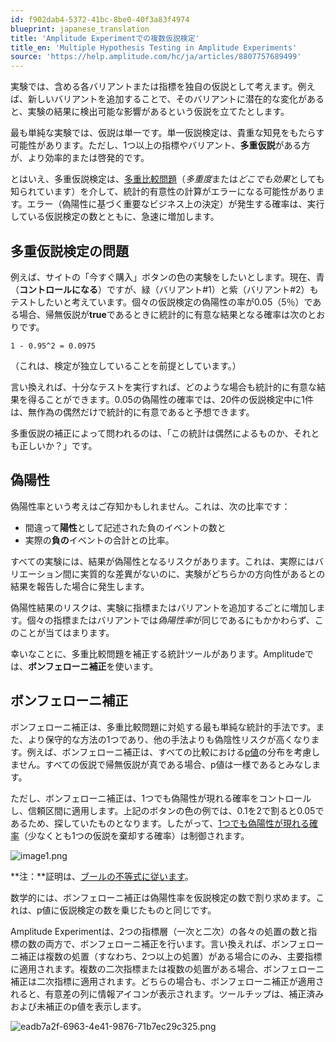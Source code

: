 ```yaml
---
id: f902dab4-5372-41bc-8be0-40f3a83f4974
blueprint: japanese_translation
title: 'Amplitude Experimentでの複数仮説検定'
title_en: 'Multiple Hypothesis Testing in Amplitude Experiments'
source: 'https://help.amplitude.com/hc/ja/articles/8807757689499'
---
```

実験では、含める各バリアントまたは指標を独自の仮説として考えます。例えば、新しいバリアントを追加することで、そのバリアントに潜在的な変化があると、実験の結果に検出可能な影響があるという仮説を立てたとします。

最も単純な実験では、仮説は単一です。単一仮説検定は、貴重な知見をもたらす可能性があります。ただし、1つ以上の指標やバリアント、**多重仮説**がある方が、より効率的または啓発的です。

とはいえ、多重仮説検定は、[多重比較問題](https://en.wikipedia.org/wiki/Multiple_comparisons_problem)（*多重度*または*どこでも効果*としても知られています）を介して、統計的有意性の計算がエラーになる可能性があります。エラー（偽陽性に基づく重要なビジネス上の決定）が発生する確率は、実行している仮説検定の数とともに、急速に増加します。

## 多重仮説検定の問題

例えば、サイトの「今すぐ購入」ボタンの色の実験をしたいとします。現在、青（**コントロールになる**）ですが、緑（バリアント#1）と紫（バリアント#2）もテストしたいと考えています。個々の仮説検定の偽陽性の率が0.05（5％）である場合、帰無仮説が**true**であるときに統計的に有意な結果となる確率は次のとおりです。

`1 - 0.95^2 = 0.0975`

（これは、検定が独立していることを前提としています。）

言い換えれば、十分なテストを実行すれば、どのような場合も統計的に有意な結果を得ることができます。0.05の偽陽性の確率では、20件の仮説検定中に1件は、無作為の偶然だけで統計的に有意であると予想できます。

多重仮説の補正によって問われるのは、「この統計は偶然によるものか、それとも正しいか？」です。

## 偽陽性

偽陽性率という考えはご存知かもしれません。これは、次の比率です：  

* 間違って**陽性**として記述された負のイベントの数と
* 実際の**負の**イベントの合計との比率。

すべての実験には、結果が偽陽性となるリスクがあります。これは、実際にはバリエーション間に実質的な差異がないのに、実験がどちらかの方向性があるとの結果を報告した場合に発生します。

偽陽性結果のリスクは、実験に指標またはバリアントを追加するごとに増加します。個々の指標またはバリアントでは*偽陽性率*が同じであるにもかかわらず、このことが当てはまります。

幸いなことに、多重比較問題を補正する統計ツールがあります。Amplitudeでは、**ボンフェローニ補正**を使います。

## ボンフェローニ補正

ボンフェローニ補正は、多重比較問題に対処する最も単純な統計的手法です。また、より保守的な方法の1つであり、他の手法よりも偽陰性リスクが高くなります。例えば、ボンフェローニ補正は、すべての比較における[p値](https://en.wikipedia.org/wiki/P-value)の分布を考慮しません。すべての仮説で帰無仮説が真である場合、p値は一様であるとみなします。

ただし、ボンフェローニ補正は、1つでも偽陽性が現れる確率をコントロールし、信頼区間に適用します。上記のボタンの色の例では、0.1を2で割ると0.05であるため、探していたものとなります。したがって、[1つでも偽陽性が現れる確率](https://en.wikipedia.org/wiki/Family-wise_error_rate)（少なくとも1つの仮説を棄却する確率）は制御されます。

![image1.png](/docs/output/img/jp/image1-png.png)

**注：**証明は、[ブールの不等式に従います](https://en.wikipedia.org/wiki/Boole%27s_inequality)。

数学的には、ボンフェローニ補正は偽陽性率を仮説検定の数で割り求めます。これは、p値に仮説検定の数を乗じたものと同じです。

Amplitude Experimentは、2つの指標層（一次と二次）の各々の処置の数と指標の数の両方で、ボンフェローニ補正を行います。言い換えれば、ボンフェローニ補正は複数の処置（すなわち、2つ以上の処置）がある場合にのみ、主要指標に適用されます。複数の二次指標または複数の処置がある場合、ボンフェローニ補正は二次指標に適用されます。どちらの場合も、ボンフェローニ補正が適用されると、有意差の列に情報アイコンが表示されます。ツールチップは、補正済みおよび未補正のp値を表示します。

![eadb7a2f-6963-4e41-9876-71b7ec29c325.png](/docs/output/img/jp/eadb7a2f-6963-4e41-9876-71b7ec29c325-png.png)
